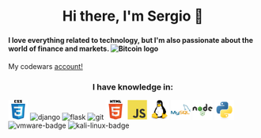 <h1 align="center">Hi there, I'm Sergio 👋</h1> 
<h3 I'm a passionate developer who loves to code and learn new things everyday.</h3>


<h4 align="left">I love everything related to technology, but I'm also passionate about the world of finance and markets. <img src="https://upload.wikimedia.org/wikipedia/commons/thumb/4/46/Bitcoin.svg/150px-Bitcoin.svg.png" alt="Bitcoin logo" style="width:20px; height:20px;"></h4>


<p>My codewars <a href="https://www.codewars.com/users/Srg-cr">account!</a></p>


<h3 align="center">I have knowledge in:</h3>

<div>
  <img src="https://raw.githubusercontent.com/devicons/devicon/master/icons/css3/css3-original-wordmark.svg" alt="css3" width="40" height="40"/>
  <img src="https://cdn.worldvectorlogo.com/logos/django.svg" alt="django" width="40" height="40"/>
  <img src="https://www.vectorlogo.zone/logos/pocoo_flask/pocoo_flask-icon.svg" alt="flask" width="40" height="40"/>
  <img src="https://www.vectorlogo.zone/logos/git-scm/git-scm-icon.svg" alt="git" width="40" height="40"/>
  <img src="https://raw.githubusercontent.com/devicons/devicon/master/icons/html5/html5-original-wordmark.svg" alt="html5" width="40" height="40"/>
  <img src="https://raw.githubusercontent.com/devicons/devicon/master/icons/javascript/javascript-original.svg" alt="javascript" width="40" height="40"/>
  <img src="https://raw.githubusercontent.com/devicons/devicon/master/icons/linux/linux-original.svg" alt="linux" width="40" height="40"/>
  <img src="https://raw.githubusercontent.com/devicons/devicon/master/icons/mysql/mysql-original-wordmark.svg" alt="mysql" width="40" height="40"/>
  <img src="https://raw.githubusercontent.com/devicons/devicon/master/icons/nodejs/nodejs-original-wordmark.svg" alt="nodejs" width="40" height="40"/>
  <img src="https://raw.githubusercontent.com/devicons/devicon/master/icons/python/python-original.svg" alt="python" width="40" height="40"/>
</div>


<div margin=" 20px 0">
  <img src="https://img.shields.io/badge/VMware-231f20?style=for-the-badge&logo=VMware&logoColor=white" alt="vmware-badge">
  <img src="https://img.shields.io/badge/Kali_Linux-557C94?style=for-the-badge&logo=kali-linux&logoColor=white" alt="kali-linux-badge">
</div>



<!--
**Serg-crypto/Serg-crypto** is a ✨ _special_ ✨ repository because its `README.md` (this file) appears on your GitHub profile.

Here are some ideas to get you started:

- 🔭 I’m currently working on ...
- 🌱 I’m currently learning ...
- 👯 I’m looking to collaborate on ...
- 🤔 I’m looking for help with ...
- 💬 Ask me about ...
- 📫 How to reach me: ...
- 😄 Pronouns: ...
- ⚡ Fun fact: ...
-->

